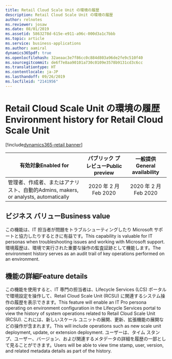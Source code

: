 ```yaml
---
title: Retail Cloud Scale Unit の環境の履歴
description: Retail Cloud Scale Unit の環境の履歴
author: relnotes
ms.reviewer: josaw
ms.date: 08/01/2019
ms.assetid: 5863278d-615e-e911-a96c-000d3a1c7bbb
ms.topic: article
ms.service: business-applications
ms.author: aamiral
dynamics365pdf: true
ms.openlocfilehash: 32aeaac3e7f86cc0c884d803a96de2fe9c510f40
ms.sourcegitcommit: de6f7e8aa90101a730c0109e3578b9131cd3c6cc
ms.translationtype: HT
ms.contentlocale: ja-JP
ms.lasthandoff: 09/26/2019
ms.locfileid: "2141956"
---
```

# <a name="environment-history-for-retail-cloud-scale-unit"></a><span data-ttu-id="b7948-103">Retail Cloud Scale Unit の環境の履歴</span><span class="sxs-lookup"><span data-stu-id="b7948-103">Environment history for Retail Cloud Scale Unit</span></span>
[!include[dynamics365-retail banner](../includes/dynamics365-retail.md)]

| <span data-ttu-id="b7948-104">有効対象</span><span class="sxs-lookup"><span data-stu-id="b7948-104">Enabled for</span></span>    |  <span data-ttu-id="b7948-105">パブリック プレビュー</span><span class="sxs-lookup"><span data-stu-id="b7948-105">Public preview</span></span> | <span data-ttu-id="b7948-106">一般提供</span><span class="sxs-lookup"><span data-stu-id="b7948-106">General availability</span></span> | 
| ---------- | :----------: |:----------: |
|<span data-ttu-id="b7948-107">管理者、作成者、またはアナリスト、自動的</span><span class="sxs-lookup"><span data-stu-id="b7948-107">Admins, makers, or analysts, automatically</span></span>|<span data-ttu-id="b7948-108">2020 年 2 月</span><span class="sxs-lookup"><span data-stu-id="b7948-108">Feb 2020</span></span>| <span data-ttu-id="b7948-109">2020 年 2 月</span><span class="sxs-lookup"><span data-stu-id="b7948-109">Feb 2020</span></span>|


## <a name="business-value"></a><span data-ttu-id="b7948-110">ビジネス バリュー</span><span class="sxs-lookup"><span data-stu-id="b7948-110">Business value</span></span>
<!-- bv start -->
<span data-ttu-id="b7948-111">この機能は、IT 担当者が問題をトラブルシューティングしたり Microsoft サポートと協力したりするときに有益です。</span><span class="sxs-lookup"><span data-stu-id="b7948-111">This capability is valuable for IT personas when troubleshooting issues and working with Microsoft support.</span></span> <span data-ttu-id="b7948-112">環境履歴は、環境で実行された重要な操作の監査証跡として機能します。</span><span class="sxs-lookup"><span data-stu-id="b7948-112">The environment history serves as an audit trail of key operations performed on an environment.</span></span>
<!-- bv end -->



## <a name="feature-details"></a><span data-ttu-id="b7948-113">機能の詳細</span><span class="sxs-lookup"><span data-stu-id="b7948-113">Feature details</span></span>
<!--feature detail start -->
<span data-ttu-id="b7948-114">この機能を使用すると、IT 専門の担当者は、Lifecycle Services (LCS) ポータルで環境設定を操作して、Retail Cloud Scale Unit (RCSU) に関連するシステム操作の履歴を表示できます。</span><span class="sxs-lookup"><span data-stu-id="b7948-114">This feature will enable an IT Pro persona operating on environment configuration in the Lifecycle Services portal to view the history of system operations related to Retail Cloud Scale Unit (RCSU).</span></span> <span data-ttu-id="b7948-115">これには、新しいスケール ユニットの展開、更新、拡張機能の展開などの操作が含まれます。</span><span class="sxs-lookup"><span data-stu-id="b7948-115">This will include operations such as new scale unit deployment, update, or extension deployment.</span></span> <span data-ttu-id="b7948-116">ユーザーは、タイム スタンプ、ユーザー、バージョン、および関連するメタデータの詳細を履歴の一部として見ることができます。</span><span class="sxs-lookup"><span data-stu-id="b7948-116">Users will be able to view time stamp, user, version, and related metadata details as part of the history.</span></span>
<!--feature detail end -->











